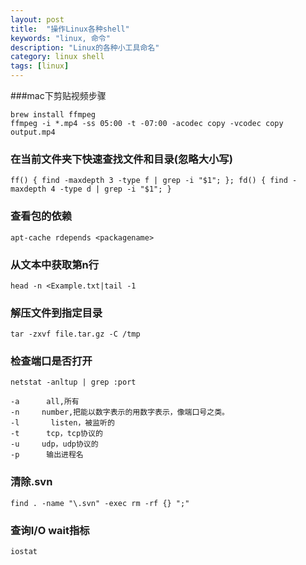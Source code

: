 ```yaml
---
layout: post
title:  "操作Linux各种shell"
keywords: "linux, 命令"
description: "Linux的各种小工具命名"
category: linux shell
tags: [linux]
---
```

###mac下剪贴视频步骤

```
brew install ffmpeg
ffmpeg -i *.mp4 -ss 05:00 -t -07:00 -acodec copy -vcodec copy output.mp4
```
### 在当前文件夹下快速查找文件和目录(忽略大小写)

```
ff() { find -maxdepth 3 -type f | grep -i "$1"; }; fd() { find -maxdepth 4 -type d | grep -i "$1"; }
```
### 查看包的依赖

```
apt-cache rdepends <packagename>
```
### 从文本中获取第n行

```
head -n <Example.txt|tail -1
```
### 解压文件到指定目录

```
tar -zxvf file.tar.gz -C /tmp
```
### 检查端口是否打开

```
netstat -anltup | grep :port

-a      all,所有
-n     number,把能以数字表示的用数字表示，像端口号之类。
-l       listen，被监听的
-t      tcp，tcp协议的
-u     udp，udp协议的
-p      输出进程名
```
### 清除.svn

```
find . -name "\.svn" -exec rm -rf {} ";"
```
### 查询I/O wait指标

```
iostat
```